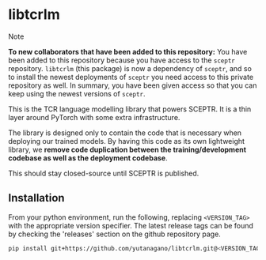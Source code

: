 # libtcrlm

> [!NOTE]
> **To new collaborators that have been added to this repository:**
> You have been added to this repository because you have access to the `sceptr` repository.
> `libtcrlm` (this package) is now a dependency of `sceptr`, and so to install the newest deployments of `sceptr` you need access to this private repository as well.
> In summary, you have been given access so that you can keep using the newest versions of `sceptr`.

This is the TCR language modelling library that powers SCEPTR.
It is a thin layer around PyTorch with some extra infrastructure.

The library is designed only to contain the code that is necessary when deploying our trained models.
By having this code as its own lightweight library, we **remove code duplication between the training/development codebase as well as the deployment codebase**.

This should stay closed-source until SCEPTR is published.

## Installation

From your python environment, run the following, replacing `<VERSION_TAG>` with the appropriate version specifier.
The latest release tags can be found by checking the 'releases' section on the github repository page.

```bash
pip install git+https://github.com/yutanagano/libtcrlm.git@<VERSION_TAG>
```
